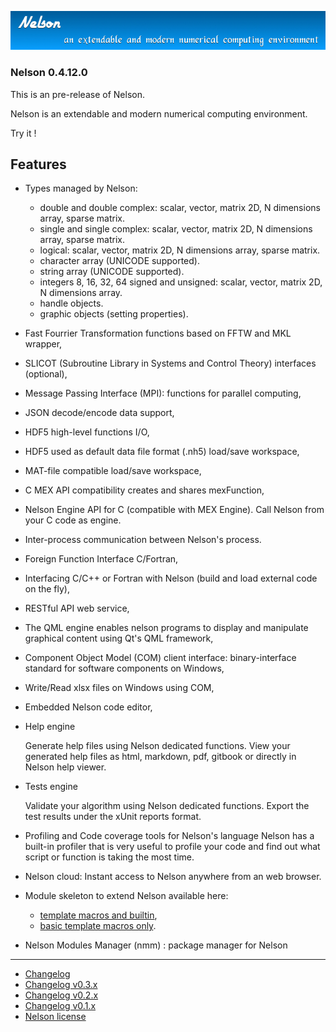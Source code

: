![banner](banner_homepage.png)

### Nelson 0.4.12.0

This is an pre-release of Nelson.

Nelson is an extendable and modern numerical computing environment.

Try it !

## Features

- Types managed by Nelson:

  - double and double complex: scalar, vector, matrix 2D, N dimensions array, sparse matrix.
  - single and single complex: scalar, vector, matrix 2D, N dimensions array, sparse matrix.
  - logical: scalar, vector, matrix 2D, N dimensions array, sparse matrix.
  - character array (UNICODE supported).
  - string array (UNICODE supported).
  - integers 8, 16, 32, 64 signed and unsigned: scalar, vector, matrix 2D, N dimensions array.
  - handle objects.
  - graphic objects (setting properties).

- Fast Fourrier Transformation functions based on FFTW and MKL wrapper,

- SLICOT (Subroutine Library in Systems and Control Theory) interfaces (optional),

- Message Passing Interface (MPI): functions for parallel computing,

- JSON decode/encode data support,

- HDF5 high-level functions I/O,

- HDF5 used as default data file format (.nh5) load/save workspace,

- MAT-file compatible load/save workspace,

- C MEX API compatibility creates and shares mexFunction,

- Nelson Engine API for C (compatible with MEX Engine). Call Nelson from your C code as engine.

- Inter-process communication between Nelson's process.

- Foreign Function Interface C/Fortran,

- Interfacing C/C++ or Fortran with Nelson (build and load external code on the fly),

- RESTful API web service,

- The QML engine enables nelson programs to display and manipulate graphical content using Qt's QML framework,

- Component Object Model (COM) client interface: binary-interface standard for software components on Windows,

- Write/Read xlsx files on Windows using COM,

- Embedded Nelson code editor,

- Help engine

  Generate help files using Nelson dedicated functions.
  View your generated help files as html, markdown, pdf, gitbook or directly in Nelson help viewer.

- Tests engine

  Validate your algorithm using Nelson dedicated functions.
  Export the test results under the xUnit reports format.

- Profiling and Code coverage tools for Nelson's language
  Nelson has a built-in profiler that is very useful to profile your code and find out what script or function is taking the most time.

- Nelson cloud:
  Instant access to Nelson anywhere from an web browser.

- Module skeleton to extend Nelson available here:

  - [template macros and builtin](http://github.com/Nelson-numerical-software/module_skeleton),
  - [basic template macros only](http://github.com/Nelson-numerical-software/module_skeleton_basic).

- Nelson Modules Manager (nmm) : package manager for Nelson

---

- [Changelog](./changelogs/CHANGELOG.md)
- [Changelog v0.3.x](./changelogs/CHANGELOG-0.3.x.md)
- [Changelog v0.2.x](./changelogs/CHANGELOG-0.2.x.md)
- [Changelog v0.1.x](./changelogs/CHANGELOG-0.1.x.md)
- [Nelson license](./license/license.md)
